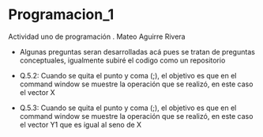 # Programacion_1
Actividad uno de programación .
Mateo Aguirre Rivera
* Algunas preguntas seran desarrolladas acá pues se tratan de preguntas conceptuales, igualmente subiré el codigo como un repositorio

- Q.5.2: Cuando se quita el punto y coma (;), el objetivo es que en el command window se muestre la operación que se realizó, en este caso el vector X

- Q.5.3: Cuando se quita el punto y coma (;), el objetivo es que en el command window se muestre la operación que se realizó, en este caso el vector Y1 que es igual al seno de X

